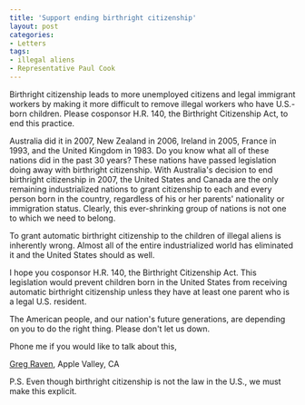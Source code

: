 ```yaml
---
title: 'Support ending birthright citizenship'
layout: post
categories:
- Letters
tags:
- illegal aliens
- Representative Paul Cook
---
```


Birthright citizenship leads to more unemployed citizens and legal immigrant workers by making it more difficult to remove illegal workers who have U.S.-born children. Please cosponsor H.R. 140, the Birthright Citizenship Act, to end this practice.

Australia did it in 2007, New Zealand in 2006, Ireland in 2005, France in 1993, and the United Kingdom in 1983. Do you know what all of these nations did in the past 30 years? These nations have passed legislation doing away with birthright citizenship. With Australia's decision to end birthright citizenship in 2007, the United States and Canada are the only remaining industrialized nations to grant citizenship to each and every person born in the country, regardless of his or her parents' nationality or immigration status. Clearly, this ever-shrinking group of nations is not one to which we need to belong.

To grant automatic birthright citizenship to the children of illegal aliens is inherently wrong. Almost all of the entire industrialized world has eliminated it and the United States should as well.

I hope you cosponsor H.R. 140, the Birthright Citizenship Act. This legislation would prevent children born in the United States from receiving automatic birthright citizenship unless they have at least one parent who is a legal U.S. resident.

The American people, and our nation's future generations, are depending on you to do the right thing. Please don't let us down.

Phone me if you would like to talk about this,

[Greg Raven](https://www.gregraven.org), Apple Valley, CA

P.S. Even though birthright citizenship is not the law in the U.S., we must make this explicit.